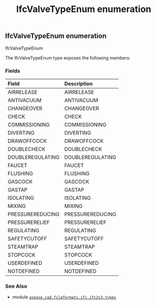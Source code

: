 ﻿---
title: IfcValveTypeEnum enumeration
second_title: Aspose.CAD for Python via .NET API References
description: 
type: docs
weight: 3190
url: /aspose.cad.fileformats.ifc.ifc2x3.types/ifcvalvetypeenum/
is_root: false
---

## IfcValveTypeEnum enumeration

IfcValveTypeEnum



The IfcValveTypeEnum type exposes the following members:

### Fields
| Field | Description |
| :- | :- |
| AIRRELEASE | AIRRELEASE |
| ANTIVACUUM | ANTIVACUUM |
| CHANGEOVER | CHANGEOVER |
| CHECK | CHECK |
| COMMISSIONING | COMMISSIONING |
| DIVERTING | DIVERTING |
| DRAWOFFCOCK | DRAWOFFCOCK |
| DOUBLECHECK | DOUBLECHECK |
| DOUBLEREGULATING | DOUBLEREGULATING |
| FAUCET | FAUCET |
| FLUSHING | FLUSHING |
| GASCOCK | GASCOCK |
| GASTAP | GASTAP |
| ISOLATING | ISOLATING |
| MIXING | MIXING |
| PRESSUREREDUCING | PRESSUREREDUCING |
| PRESSURERELIEF | PRESSURERELIEF |
| REGULATING | REGULATING |
| SAFETYCUTOFF | SAFETYCUTOFF |
| STEAMTRAP | STEAMTRAP |
| STOPCOCK | STOPCOCK |
| USERDEFINED | USERDEFINED |
| NOTDEFINED | NOTDEFINED |



### See Also
* module [`aspose.cad.fileformats.ifc.ifc2x3.types`](..)
